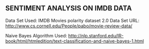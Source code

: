 SENTIMENT ANALYSIS ON IMDB DATA
-------------------------------

Data Set Used: IMDB Movies polarity dataset 2.0
Data Set URL: http://www.cs.cornell.edu/People/pabo/movie-review-data/

Naive Bayes Algorithm Used: http://nlp.stanford.edu/IR-book/html/htmledition/text-classification-and-naive-bayes-1.html
 
